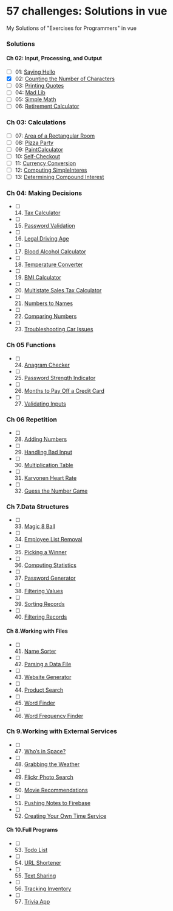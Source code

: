 # 57 challenges: Solutions in vue
My Solutions of "Exercises for Programmers" in vue

### Solutions

#### Ch 02: Input, Processing, and Output
- [ ] 01: [Saying Hello](src/components/VueSolution001.vue)
- [x] 02: [Counting the Number of Characters](src/components/VueSolution002.vue)
- [ ] 03: [Printing Quotes](src/components/VueSolution003.vue)
- [ ] 04: [Mad Lib](src/components/VueSolution004.vue)
- [ ] 05: [Simple Math](src/components/VueSolution005.vue)
- [ ] 06: [Retirement Calculator](src/components/VueSolution006.vue)
###  Ch 03: Calculations
- [ ] 07: [Area of a Rectangular Room](src/components/VueSolution007.vue)
- [ ] 08: [Pizza Party](src/components/VueSolution008.vue)
- [ ] 09: [PaintCalculator](src/components/VueSolution009.vue)
- [ ] 10: [Self-Checkout](src/components/VueSolution010.vue)
- [ ] 11: [Currency Conversion](src/components/VueSolution011.vue)
- [ ] 12: [Computing SimpleInteres](src/components/VueSolution012.vue)
- [ ] 13: [Determining Compound Interest](src/components/VueSolution013.vue)
###  Ch 04: Making Decisions
- [ ] 14. [Tax Calculator](src/components/VueSolution014.vue)
- [ ] 15. [Password Validation](src/components/VueSolution015.vue)
- [ ] 16. [Legal Driving Age](src/components/VueSolution016.vue)
- [ ] 17. [Blood Alcohol Calculator](src/components/VueSolution017.vue)
- [ ] 18. [Temperature Converter](src/components/VueSolution018.vue)
- [ ] 19. [BMI Calculator](src/components/VueSolution019.vue)
- [ ] 20. [Multistate Sales Tax Calculator](src/components/VueSolution020.vue)
- [ ] 21. [Numbers to Names](src/components/VueSolution021.vue)
- [ ] 22. [Comparing Numbers](src/components/VueSolution022.vue)
- [ ] 23. [Troubleshooting Car Issues](src/components/VueSolution023.vue)
###  Ch 05 Functions
- [ ] 24. [Anagram Checker](src/components/VueSolution024.vue)
- [ ] 25. [Password Strength Indicator](src/components/VueSolution025.vue)
- [ ] 26. [Months to Pay Off a Credit Card](src/components/VueSolution026.vue)
- [ ] 27. [Validating Inputs](src/components/VueSolution027.vue)
###  Ch 06 Repetition
- [ ] 28. [Adding Numbers](src/components/VueSolution028.vue)
- [ ] 29. [Handling Bad Input](src/components/VueSolution029.vue)
- [ ] 30. [Multiplication Table](src/components/VueSolution030.vue)
- [ ] 31. [Karvonen Heart Rate](src/components/VueSolution031.vue)
- [ ] 32. [Guess the Number Game](src/components/VueSolution032.vue)
###  Ch 7.Data Structures
- [ ] 33. [Magic 8 Ball](src/components/VueSolution033.vue)
- [ ] 34. [Employee List Removal](src/components/VueSolution034.vue)
- [ ] 35. [Picking a Winner](src/components/VueSolution035.vue)
- [ ] 36. [Computing Statistics](src/components/VueSolution036.vue)
- [ ] 37. [Password Generator](src/components/VueSolution037.vue)
- [ ] 38. [Filtering Values](src/components/VueSolution038.vue)
- [ ] 39. [Sorting Records](src/components/VueSolution039.vue)
- [ ] 40. [Filtering Records](src/components/VueSolution040.vue)
#### Ch 8.Working with Files
- [ ] 41. [Name Sorter](src/components/VueSolution041.vue)
- [ ] 42. [Parsing a Data File](src/components/VueSolution042.vue)
- [ ] 43. [Website Generator](src/components/VueSolution043.vue)
- [ ] 44. [Product Search](src/components/VueSolution044.vue)
- [ ] 45. [Word Finder](src/components/VueSolution045.vue)
- [ ] 46. [Word Frequency Finder](src/components/VueSolution046.vue)
###  Ch 9.Working with External Services
- [ ] 47. [Who’s in Space?](src/components/VueSolution047.vue)
- [ ] 48. [Grabbing the Weather](src/components/VueSolution048.vue)
- [ ] 49. [Flickr Photo Search](src/components/VueSolution049.vue)
- [ ] 50. [Movie Recommendations](src/components/VueSolution050.vue)
- [ ] 51. [Pushing Notes to Firebase](src/components/VueSolution051.vue)
- [ ] 52. [Creating Your Own Time Service](src/components/VueSolution052.vue)
#### Ch 10.Full Programs
- [ ] 53. [Todo List](src/components/VueSolution053.vue)
- [ ] 54. [URL Shortener](src/components/VueSolution054.vue)
- [ ] 55. [Text Sharing](src/components/VueSolution055.vue)
- [ ] 56. [Tracking Inventory](src/components/VueSolution056.vue)
- [ ] 57. [Trivia App](src/components/VueSolution057.vue)